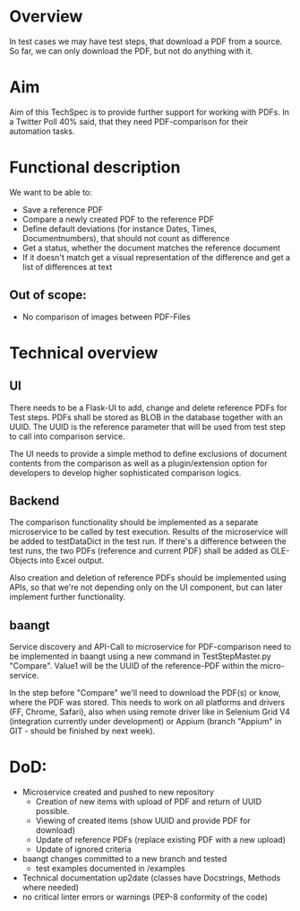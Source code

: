 # Overview

In test cases we may have test steps, that download a PDF from a source. So far, we can only download the PDF, but not 
do anything with it.

# Aim
Aim of this TechSpec is to provide further support for working with PDFs. In a Twitter Poll 40% said, that they need
PDF-comparison for their automation tasks.

# Functional description
We want to be able to:
* Save a reference PDF
* Compare a newly created PDF to the reference PDF
* Define default deviations (for instance Dates, Times, Documentnumbers), that should not count as difference
* Get a status, whether the document matches the reference document
* If it doesn't match get a visual representation of the difference and get a list of differences at text

## Out of scope:
* No comparison of images between PDF-Files

# Technical overview
## UI
There needs to be a Flask-UI to add, change and delete reference PDFs for Test steps. PDFs shall be stored as BLOB in 
the database together with an UUID. The UUID is the reference parameter that will be used from test step to call into
comparison service.

The UI needs to provide a simple method to define exclusions of document contents from the comparison as well as a 
plugin/extension option for developers to develop higher sophisticated comparison logics.

## Backend
The comparison functionality should be implemented as a separate microservice to be called by test execution. Results of the 
microservice will be added to testDataDict in the test run. If there's a difference between the test runs, the two
PDFs (reference and current PDF) shall be added as OLE-Objects into Excel output.

Also creation and deletion of reference PDFs should be implemented using APIs, so that we're not depending only on the
UI component, but can later implement further functionality.

## baangt
Service discovery and API-Call to microservice for PDF-comparison need to be implemented in baangt using a new command in TestStepMaster.py 
"Compare". Value1 will be the UUID of the reference-PDF within the micro-service. 

In the step before "Compare" we'll need to download the PDF(s) or know, where the PDF was stored. 
This needs to work on all platforms and drivers (FF, Chrome, Safari), also when using remote driver like in Selenium Grid V4 
(integration currently under development) or Appium (branch "Appium" in GIT - should be finished by next week).

# DoD:
* Microservice created and pushed to new repository
    * Creation of new items with upload of PDF and return of UUID possible.
    * Viewing of created items (show UUID and provide PDF for download)
    * Update of reference PDFs (replace existing PDF with a new upload)
    * Update of ignored criteria
* baangt changes committed to a new branch and tested
    * test examples documented in /examples
* Technical documentation up2date (classes have Docstrings, Methods where needed)
* no critical linter errors or warnings (PEP-8 conformity of the code)